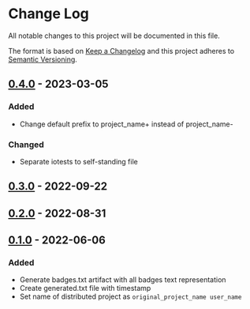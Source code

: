 # Change Log
All notable changes to this project will be documented in this file.

The format is based on [Keep a Changelog](http://keepachangelog.com/)
and this project adheres to [Semantic Versioning](http://semver.org/).

## [0.4.0] - 2023-03-05
### Added
 - Change default prefix to project_name+ instead of project_name-

### Changed
 - Separate iotests to self-standing file

## [0.3.0] - 2022-09-22

## [0.2.0] - 2022-08-31

## [0.1.0] - 2022-06-06
### Added
 - Generate badges.txt artifact with all badges text representation
 - Create generated.txt file with timestamp
 - Set name of distributed project as `original_project_name user_name`


[0.4.0]: https://github.com/internetguru/academy/compare/v0.3.0...v0.4.0
[0.3.0]: https://github.com/internetguru/academy/compare/v0.2.0...v0.3.0
[0.2.0]: https://github.com/internetguru/academy/compare/v0.1.0...v0.2.0
[0.1.0]: https://github.com/internetguru/academy/compare/v0.0.0...v0.1.0

